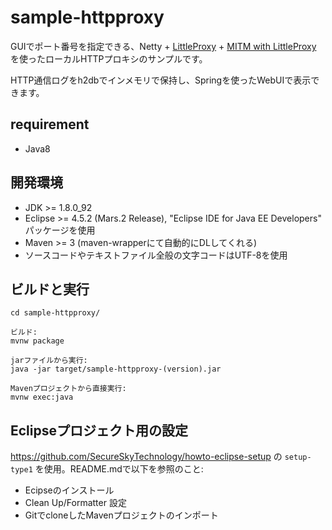# sample-httpproxy

GUIでポート番号を指定できる、Netty + [LittleProxy](https://github.com/adamfisk/LittleProxy) + [MITM with LittleProxy](https://github.com/lightbody/browsermob-proxy/tree/master/mitm) を使ったローカルHTTPプロキシのサンプルです。

HTTP通信ログをh2dbでインメモリで保持し、Springを使ったWebUIで表示できます。

## requirement

* Java8

## 開発環境

* JDK >= 1.8.0_92
* Eclipse >= 4.5.2 (Mars.2 Release), "Eclipse IDE for Java EE Developers" パッケージを使用
* Maven >= 3 (maven-wrapperにて自動的にDLしてくれる)
* ソースコードやテキストファイル全般の文字コードはUTF-8を使用

## ビルドと実行

```
cd sample-httpproxy/

ビルド:
mvnw package

jarファイルから実行:
java -jar target/sample-httpproxy-(version).jar

Mavenプロジェクトから直接実行:
mvnw exec:java
```

## Eclipseプロジェクト用の設定

https://github.com/SecureSkyTechnology/howto-eclipse-setup の `setup-type1` を使用。README.mdで以下を参照のこと:

* Ecipseのインストール
* Clean Up/Formatter 設定
* GitでcloneしたMavenプロジェクトのインポート 
